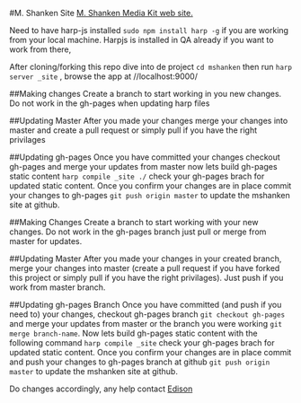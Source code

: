 #M. Shanken Site
[M. Shanken Media Kit web site.](http://www.mshanken.com)

Need to have harp-js installed ```sudo npm install harp -g``` if you are working from your local machine. Harpjs is installed in QA already if you want to work from there,

After cloning/forking this repo dive into de project ```cd mshanken``` then run ```harp server _site``` , browse the app at //localhost:9000/

##Making changes
Create a branch to start working in you new changes. Do not work in the gh-pages when updating harp files

##Updating Master
After you made your changes merge your changes into master and create a pull request or simply pull if you have the right privilages

##Updating gh-pages
Once you have committed your changes checkout gh-pages and merge your updates from master now lets build gh-pages static content ```harp compile _site ./``` check your gh-pages brach for updated static content. Once you confirm your changes are in place commit your changes to gh-pages ```git push origin master``` to update the mshanken site at github.

##Making Changes
Create a branch to start working with your new changes. Do not work in the gh-pages branch just pull or merge from master for updates.

##Updating Master
After you made your changes in your created branch, merge your changes into master (create a pull request if you have forked this project or simply pull if you have the right privilages). Just push if you work from master branch.

##Updating gh-pages Branch
Once you have committed (and push if you need to) your changes, checkout gh-pages branch ```git checkout gh-pages``` and merge your updates from master or the branch you were working ```git merge branch-name```. Now lets build gh-pages static content with the following command ```harp compile _site``` check your gh-pages brach for updated static content. Once you confirm your changes are in place commit and push your changes to gh-pages branch at github ```git push origin master``` to update the mshanken site at github.


Do changes accordingly, any help contact [Edison](mailto:eleon@mshanken.com)
